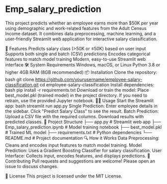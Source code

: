 # Emp_salary_prediction
This project predicts whether an employee earns more than $50K per year using demographic and work-related features from the Adult Census Income dataset. It combines data preprocessing, machine learning, and a user-friendly Streamlit web application for interactive salary classification.

🚀 Features
Predicts salary class (>50K or ≤50K) based on user input
Supports both single and batch (CSV) predictions
Encodes categorical features to match model training
Modern, easy-to-use Streamlit web interface
🛠️ System Requirements
Windows, macOS, or Linux
Python 3.8 or higher
4GB RAM (8GB recommended)
📦 Installation
Clone the repository:
bash
git clone https://github.com/yourusername/employee-salary-classification.git
cd employee-salary-classification
Install dependencies:
bash
pip install -r requirements.txt
Download or train the model:
Place 
best_model.pkl
 (trained model) in the project directory.
If you need to retrain, use the provided Jupyter notebook.
🏃‍♂️ Usage
Start the Streamlit app:
bash
streamlit run app.py
Single Prediction:
Enter employee details in the sidebar.
Click "Predict Salary Class" to see the result.
Batch Prediction:
Upload a CSV file with the required columns.
Download results with predicted classes.
📑 Project Structure
├── app.py                # Streamlit web app
├── Emp_salary_prediction.ipynb  # Model training notebook
├── best_model.pkl        # Trained ML model
├── requirements.txt      # Python dependencies
└── README.md             # Project documentation
🔍 How it Works
Data Preprocessing: Cleans and encodes input features to match model training.
Model Prediction: Uses a Gradient Boosting Classifier for salary classification.
User Interface: Collects input, encodes features, and displays predictions.
🤝 Contributing
Pull requests and suggestions are welcome! Please open an issue to discuss changes.

📄 License
This project is licensed under the MIT License.
